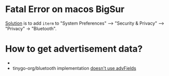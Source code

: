 # Fatal Error on macos BigSur
[Solution](https://github.com/tinygo-org/bluetooth/issues/48) is to add `iterm` to "System Preferences" —> "Security & Privacy" —> "Privacy" -> "Bluetooth".

# How to get advertisement data?
-
- tinygo-org/bluetooth implementation [doesn't use advFields](https://github.com/tinygo-org/bluetooth/blob/41f73176384665d9351a498e908a02cc64efee6d/adapter_darwin.go#L90)